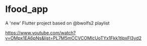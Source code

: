 # lfood_app

A 'new' Flutter project based on @bwolfs2 playlist

https://www.youtube.com/watch?v=OMpx1EA6pNs&list=PL7M5mCCVCOMlcUoTYx1Fkk1tlpxFl3yd2
